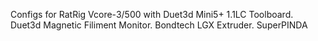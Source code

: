 Configs for RatRig Vcore-3/500 with Duet3d Mini5+ 
1.1LC Toolboard. 
Duet3d Magnetic Filiment Monitor. 
Bondtech LGX Extruder.
SuperPINDA
